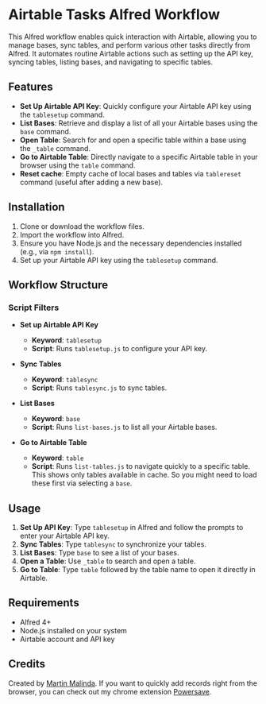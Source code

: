 # Airtable Tasks Alfred Workflow

This Alfred workflow enables quick interaction with Airtable, allowing you to manage bases, sync tables, and perform various other tasks directly from Alfred. It automates routine Airtable actions such as setting up the API key, syncing tables, listing bases, and navigating to specific tables.

## Features

- **Set Up Airtable API Key**: Quickly configure your Airtable API key using the `tablesetup` command.
- **List Bases**: Retrieve and display a list of all your Airtable bases using the `base` command.
- **Open Table**: Search for and open a specific table within a base using the `_table` command.
- **Go to Airtable Table**: Directly navigate to a specific Airtable table in your browser using the `table` command.
- **Reset cache**: Empty cache of local bases and tables via `tablereset` command (useful after adding a new base).

## Installation

1. Clone or download the workflow files.
2. Import the workflow into Alfred.
3. Ensure you have Node.js and the necessary dependencies installed (e.g., via `npm install`).
4. Set up your Airtable API key using the `tablesetup` command.

## Workflow Structure

### Script Filters

- **Set up Airtable API Key**
  - **Keyword**: `tablesetup`
  - **Script**: Runs `tablesetup.js` to configure your API key.

- **Sync Tables**
  - **Keyword**: `tablesync`
  - **Script**: Runs `tablesync.js` to sync tables.

- **List Bases**
  - **Keyword**: `base`
  - **Script**: Runs `list-bases.js` to list all your Airtable bases.

- **Go to Airtable Table**
  - **Keyword**: `table`
  - **Script**: Runs `list-tables.js` to navigate quickly to a specific table. This shows only tables available in cache. So you might need to load these first via selecting a `base`.


## Usage

1. **Set Up API Key**: Type `tablesetup` in Alfred and follow the prompts to enter your Airtable API key.
2. **Sync Tables**: Type `tablesync` to synchronize your tables.
3. **List Bases**: Type `base` to see a list of your bases.
4. **Open a Table**: Use `_table` to search and open a table.
5. **Go to Table**: Type `table` followed by the table name to open it directly in Airtable.

## Requirements

- Alfred 4+
- Node.js installed on your system
- Airtable account and API key

## Credits

Created by [Martin Malinda](https://martinmalinda.cz). If you want to quickly add records right from the browser, you can check out my chrome extension [Powersave](https://powersave.pro).
